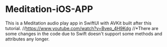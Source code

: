 # Meditation-iOS-APP
This is a Meditation audio play app in SwiftUI with AVKit built after this tutorial.
//https://www.youtube.com/watch?v=Bvep_4H9Kdg
//*There are some changes in the code due to Swift doesn't support some methods and attributes any longer.
